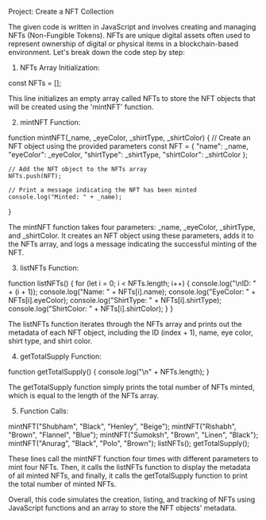 Project: Create a NFT Collection

The given code is written in JavaScript and involves creating and managing NFTs (Non-Fungible Tokens). NFTs are unique digital assets often used to represent ownership of digital or physical items in a blockchain-based environment. Let's break down the code step by step:

1. NFTs Array Initialization:
   
const NFTs = [];

This line initializes an empty array called NFTs to store the NFT objects that will be created using the 'mintNFT' function.

2. mintNFT Function:
   
function mintNFT(_name, _eyeColor, _shirtType, _shirtColor) {
    // Create an NFT object using the provided parameters
    const NFT = {
        "name": _name,
        "eyeColor": _eyeColor,
        "shirtType": _shirtType,
        "shirtColor": _shirtColor
    };

    // Add the NFT object to the NFTs array
    NFTs.push(NFT);

    // Print a message indicating the NFT has been minted
    console.log("Minted: " + _name);
}

The mintNFT function takes four parameters: _name, _eyeColor, _shirtType, and _shirtColor. It creates an NFT object using these parameters, adds it to the NFTs array, and logs a message indicating the successful minting of the NFT.

3. listNFTs Function:
   
function listNFTs() {
    for (let i = 0; i < NFTs.length; i++) {
        console.log("\nID: " + (i + 1));
        console.log("Name: " + NFTs[i].name);
        console.log("EyeColor: " + NFTs[i].eyeColor);
        console.log("ShirtType: " + NFTs[i].shirtType);
        console.log("ShirtColor: " + NFTs[i].shirtColor);
    }
}

The listNFTs function iterates through the NFTs array and prints out the metadata of each NFT object, including the ID (index + 1), name, eye color, shirt type, and shirt color.

4. getTotalSupply Function:

function getTotalSupply() {
    console.log("\n" + NFTs.length);
}

The getTotalSupply function simply prints the total number of NFTs minted, which is equal to the length of the NFTs array.

5. Function Calls:

mintNFT("Shubham", "Black", "Henley", "Beige");
mintNFT("Rishabh", "Brown", "Flannel", "Blue");
mintNFT("Sumoksh", "Brown", "Linen", "Black");
mintNFT("Anurag", "Black", "Polo", "Brown");
listNFTs();
getTotalSupply();

These lines call the mintNFT function four times with different parameters to mint four NFTs. Then, it calls the listNFTs function to display the metadata of all minted NFTs, and finally, it calls the getTotalSupply function to print the total number of minted NFTs.

Overall, this code simulates the creation, listing, and tracking of NFTs using JavaScript functions and an array to store the NFT objects' metadata.
